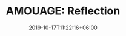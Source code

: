 ---
title: "AMOUAGE: Reflection"
category: "AMOUAGE"
gender: "For Woman"
date: 2019-10-17T11:22:16+06:00
draft: false

# meta description
description : "50 ml" 


# product Price
price: "240"


# Product Short Description
shortDescription: "Reflection opens with a lush green freshness reminiscent of morning dew in the spring time. A sophisticated bouquet of white flowers crowns the fragrance with richness and depth while embracing musks and woods wrapped with warm amber notes confering a magic aura to the skin.  **INGREDIENTS**: Water Violet, Freesia, Tropical Green Leaves. Magnolia, Ylang-ylang, Jasmine. Amber, Musk, Cedarwood, Sandalwood. **50ml-EDP-WOMAN**"

#product ID
productID: "26"

# type must be "products"
type: "products"

# product Images
# first image will be shown in the product page
images:
  - image: "images/products/amouage/ReflectionW50.jpg"
 
---